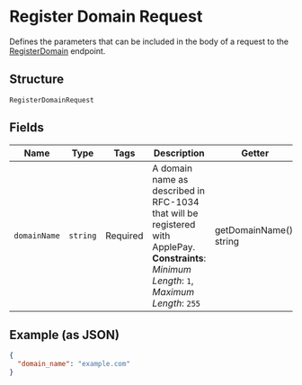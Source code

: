 
# Register Domain Request

Defines the parameters that can be included in the body of
a request to the [RegisterDomain](../../doc/apis/apple-pay.md#register-domain) endpoint.

## Structure

`RegisterDomainRequest`

## Fields

| Name | Type | Tags | Description | Getter | Setter |
|  --- | --- | --- | --- | --- | --- |
| `domainName` | `string` | Required | A domain name as described in RFC-1034 that will be registered with ApplePay.<br>**Constraints**: *Minimum Length*: `1`, *Maximum Length*: `255` | getDomainName(): string | setDomainName(string domainName): void |

## Example (as JSON)

```json
{
  "domain_name": "example.com"
}
```

